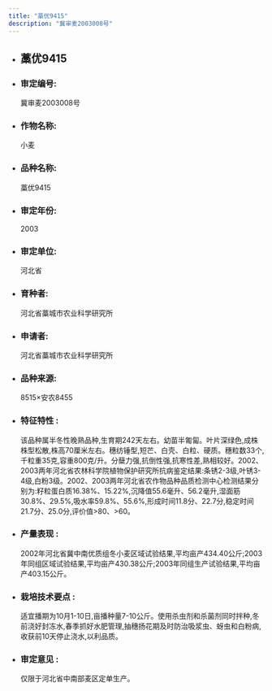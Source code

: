```yaml
---
title: "藁优9415"
description: "冀审麦2003008号"
---
```

* ## 藁优9415
* ###  审定编号:  
   冀审麦2003008号

*  ### 作物名称:  
   小麦

*   ###  品种名称: 
    藁优9415

*   ### 审定年份: 
    2003

*   ### 审定单位:  
    河北省

*   ### 育种者:  
    河北省藁城市农业科学研究所

*   ### 申请者:  
    河北省藁城市农业科学研究所

*   ### 品种来源:  
    8515×安农8455

*   ### 特征特性 : 
    该品种属半冬性晚熟品种,生育期242天左右。幼苗半匍匐。叶片深绿色,成株株型松散,株高70厘米左右。穗纺锤型,短芒、白壳、白粒、硬质。穗粒数33个,千粒重35克,容重800克/升。分蘖力强,抗倒性强,抗寒性差,熟相较好。2002、2003两年河北省农林科学院植物保护研究所抗病鉴定结果:条锈2-3级,叶锈3-4级,白粉3级。2002、2003两年河北省农作物品种品质检测中心检测结果分别为:籽粒蛋白质16.38%、15.22%,沉降值55.6毫升、56.2毫升,湿面筋30.8%、29.5%,吸水率59.8%、55.6%,形成时间11.8分、22.7分,稳定时间21.7分、25.0分,评价值>80、>60。

*   ### 产量表现 : 
    2002年河北省冀中南优质组冬小麦区域试验结果,平均亩产434.40公斤;2003年同组区域试验结果,平均亩产430.38公斤;2003年同组生产试验结果,平均亩产403.15公斤。

*   ### 栽培技术要点 : 
    适宜播期为10月1-10日,亩播种量7-10公斤。使用杀虫剂和杀菌剂同时拌种,冬前浇好封冻水,春季抓好水肥管理,抽穗扬花期及时防治吸浆虫、蚜虫和白粉病,收获前10天停止浇水,以利品质。

*   ### 审定意见 : 
    仅限于河北省中南部麦区定单生产。
